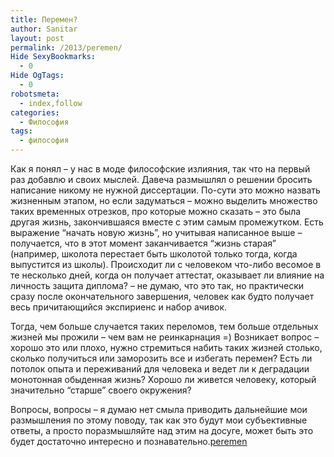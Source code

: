 ```yaml
---
title: Перемен?
author: Sanitar
layout: post
permalink: /2013/peremen/
Hide SexyBookmarks:
  - 0
Hide OgTags:
  - 0
robotsmeta:
  - index,follow
categories:
  - Философия
tags:
  - философия
---
```

Как я понял &#8211; у нас в моде философские излияния, так что на первый раз добавлю и своих мыслей. Давеча размышлял о решении бросить написание никому не нужной диссертации. По-сути это можно назвать жизненным этапом, но если задуматься &#8211; можно выделить множество таких временных отрезков, про которые можно сказать &#8211; это была другая жизнь, закончившаяся вместе с этим самым промежутком. Есть выражение &#8220;начать новую жизнь&#8221;, но учитывая написанное выше &#8211; получается, что в этот момент заканчивается &#8220;жизнь старая&#8221; (например, школота перестает быть школотой только тогда, когда выпустится из школы). Происходит ли с человеком что-либо весомое в те несколько дней, когда он получает аттестат, оказывает ли влияние на личность защита диплома? &#8211; не думаю, что это так, но практически сразу после окончательного завершения, человек как будто получает весь причитающийся экспириенс и набор ачивок.

Тогда, чем больше случается таких переломов, тем больше отдельных жизней мы прожили &#8211; чем вам не реинкарнация =) Возникает вопрос &#8211; хорошо это или плохо, нужно стремиться набить таких жизней столько, сколько получиться или заморозить все и избегать перемен? Есть ли потолок опыта и переживаний для человека и ведет ли к деградации монотонная обыденная жизнь? Хорошо ли живется человеку, который значительно &#8220;старше&#8221; своего окружения?

Вопросы, вопросы &#8211; я думаю нет смыла приводить дальнейшие мои размышления по этому поводу, так как это будут мои субъективные ответы, а просто поразмышляйте над этим на досуге, может быть это будет достаточно интересно и познавательно.<a href="http://re-coders.com/blog/2013/peremen/peremen/" rel="attachment wp-att-457">peremen</a>